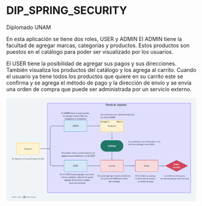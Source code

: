 # DIP_SPRING_SECURITY
Diplomado UNAM 

En esta aplicación se tiene dos roles, USER y ADMIN
El ADMIN tiene la facultad de agregar marcas, categorías y productos. Estos productos son puestos en el catálogo para poder ser visualizado por los usuarios.

El USER tiene la posibilidad de agregar sus pagos y sus direcciones. También visualiza los productos del catálogo y los agrega al carrito. Cuando el usuario ya tiene todos los productos que quiere en su carrito este se confirma y se agrega el método de pago y la dirección de envío y se envía una orden de compra que puede ser administrada por un servicio externo.  

![Flujo del sistema](/jugueteria_flujo_diagrama.png)
